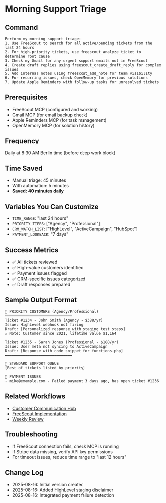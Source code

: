 # Morning Support Triage

## Command
```
Perform my morning support triage:
1. Use FreeScout to search for all active/pending tickets from the last 24 hours
2. For high-priority tickets, use freescout_analyze_ticket to determine root cause
3. Check my Gmail for any urgent support emails not in FreeScout
4. Create draft replies using freescout_create_draft_reply for complex issues
5. Add internal notes using freescout_add_note for team visibility
6. For recurring issues, check OpenMemory for previous solutions
7. Update Apple Reminders with follow-up tasks for unresolved tickets
```

## Prerequisites
- FreeScout MCP (configured and working)
- Gmail MCP (for email backup check)
- Apple Reminders MCP (for task management)
- OpenMemory MCP (for solution history)

## Frequency
Daily at 8:30 AM Berlin time (before deep work block)

## Time Saved
- Manual triage: 45 minutes
- With automation: 5 minutes
- **Saved: 40 minutes daily**

## Variables You Can Customize
- `TIME_RANGE`: "last 24 hours" 
- `PRIORITY_TIERS`: ["Agency", "Professional"]
- `CRM_WATCH_LIST`: ["HighLevel", "ActiveCampaign", "HubSpot"]
- `PAYMENT_LOOKBACK`: "7 days"

## Success Metrics
- ✅ All tickets reviewed
- ✅ High-value customers identified
- ✅ Payment issues flagged
- ✅ CRM-specific issues categorized
- ✅ Draft responses prepared

## Sample Output Format
```
🎯 PRIORITY CUSTOMERS (Agency/Professional)
━━━━━━━━━━━━━━━━━━━━━━━━━━━━━━
Ticket #1234 - John Smith (Agency - $388/yr)
Issue: HighLevel webhook not firing
Draft: [Personalized response with staging test steps]
⚠️ Note: Customer since 2021, lifetime value $1,164

Ticket #1235 - Sarah Jones (Professional - $188/yr) 
Issue: User meta not syncing to ActiveCampaign
Draft: [Response with code snippet for functions.php]
━━━━━━━━━━━━━━━━━━━━━━━━━━━━━━

📍 STANDARD SUPPORT QUEUE
[Rest of tickets listed by priority]

🚨 PAYMENT ISSUES
- mike@example.com - Failed payment 3 days ago, has open ticket #1236
```

## Related Workflows
- [Customer Communication Hub](../on-demand/customer-communication-hub.md)
- [FreeScout Implementation](../on-demand/freescout-implementation.md)
- [Weekly Review](../weekly/review-planning.md)

## Troubleshooting
- If FreeScout connection fails, check MCP is running
- If Stripe data missing, verify API key permissions
- For timeout issues, reduce time range to "last 12 hours"

## Change Log
- 2025-08-16: Initial version created
- 2025-08-16: Added HighLevel staging disclaimer
- 2025-08-16: Integrated payment failure detection
